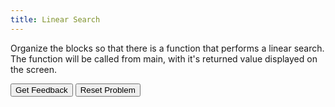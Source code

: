 ```yaml
---
title: Linear Search
---
```


Organize the blocks so that there is a function that performs a linear search.
The function will be called from main, with it's returned value displayed on the screen.

<div id="sortableTrash" class="sortable-code"></div> 
<div id="sortable" class="sortable-code"></div> 
<div style="clear:both;"></div> 
<p> 
    <input id="feedbackLink" value="Get Feedback" type="button" /> 
    <input id="newInstanceLink" value="Reset Problem" type="button" /> 
</p> 
<script type="text/javascript"> 
(function(){
  var initial = "def findNumberGreaterThan10(theList):\n" +
    "   count = 0\n" +
    "   for value in theList:\n" +
    "      if value > 10:\n" +
    "         count = count + 1\n" +
    "   return count\n" +
    "def main():\n" +
    "   numbers = [3, 12, 4, 10, 9, 20, 7]\n" +
    "   numGreaterThan10 = findNumberGreaterThan10(numbers)\n" +
    "   print (\"Number of values > 10\", numGreaterThan10)\n" +
    "main()   ";
  var parsonsPuzzle = new ParsonsWidget({
    "sortableId": "sortable",
    "max_wrong_lines": 10,
    "grader": ParsonsWidget._graders.LineBasedGrader,
    "exec_limit": 2500,
    "can_indent": true,
    "x_indent": 50,
    "lang": "en",
    "trashId": "sortableTrash"
  });
  parsonsPuzzle.init(initial);
  parsonsPuzzle.shuffleLines();
  $("#newInstanceLink").click(function(event){ 
      event.preventDefault(); 
      parsonsPuzzle.shuffleLines(); 
  }); 
  $("#feedbackLink").click(function(event){ 
      event.preventDefault(); 
      parsonsPuzzle.getFeedback(); 
  }); 
})(); 
</script>
